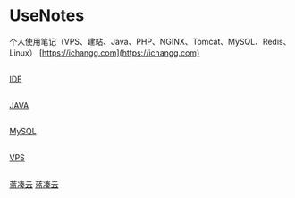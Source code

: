 # UseNotes
个人使用笔记（VPS、建站、Java、PHP、NGINX、Tomcat、MySQL、Redis、Linux）
[https://ichangg.com](https://ichangg.com)

## 
[IDE](https://github.com/claer-ding/UseNotes/tree/master/IDE)

## 
[JAVA](https://github.com/claer-ding/UseNotes/tree/master/JAVA)

## 
[MySQL](https://github.com/claer-ding/UseNotes/tree/master/MySQL)


## 
[VPS](https://github.com/claer-ding/UseNotes/tree/master/VPS)

##
[蓝凑云](https://www.lanzous.com/u/ding_jostin)
[蓝凑云](https://pan.lanzou.com/u/ding_jostin)
